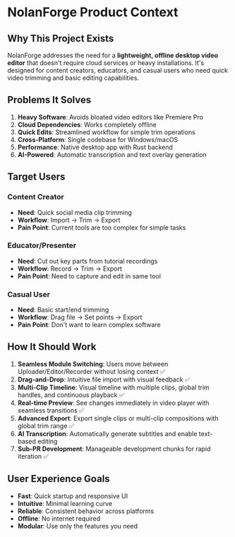 # NolanForge Product Context

## Why This Project Exists
NolanForge addresses the need for a **lightweight, offline desktop video editor** that doesn't require cloud services or heavy installations. It's designed for content creators, educators, and casual users who need quick video trimming and basic editing capabilities.

## Problems It Solves
1. **Heavy Software**: Avoids bloated video editors like Premiere Pro
2. **Cloud Dependencies**: Works completely offline
3. **Quick Edits**: Streamlined workflow for simple trim operations
4. **Cross-Platform**: Single codebase for Windows/macOS
5. **Performance**: Native desktop app with Rust backend
6. **AI-Powered**: Automatic transcription and text overlay generation

## Target Users

### Content Creator
- **Need**: Quick social media clip trimming
- **Workflow**: Import → Trim → Export
- **Pain Point**: Current tools are too complex for simple tasks

### Educator/Presenter
- **Need**: Cut out key parts from tutorial recordings
- **Workflow**: Record → Trim → Export
- **Pain Point**: Need to capture and edit in same tool

### Casual User
- **Need**: Basic start/end trimming
- **Workflow**: Drag file → Set points → Export
- **Pain Point**: Don't want to learn complex software

## How It Should Work
1. **Seamless Module Switching**: Users move between Uploader/Editor/Recorder without losing context ✅
2. **Drag-and-Drop**: Intuitive file import with visual feedback ✅
3. **Multi-Clip Timeline**: Visual timeline with multiple clips, global trim handles, and continuous playback ✅
4. **Real-time Preview**: See changes immediately in video player with seamless transitions ✅
5. **Advanced Export**: Export single clips or multi-clip compositions with global trim range ✅
6. **AI Transcription**: Automatically generate subtitles and enable text-based editing
7. **Sub-PR Development**: Manageable development chunks for rapid iteration ✅

## User Experience Goals
- **Fast**: Quick startup and responsive UI
- **Intuitive**: Minimal learning curve
- **Reliable**: Consistent behavior across platforms
- **Offline**: No internet required
- **Modular**: Use only the features you need
